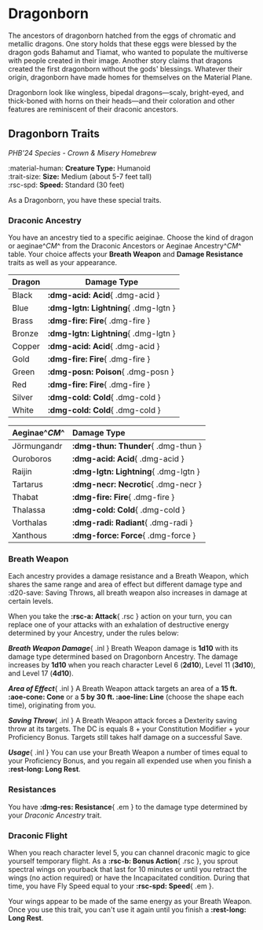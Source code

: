 # Dragonborn

The ancestors of dragonborn hatched from the eggs of chromatic and metallic dragons. One story holds that these eggs were blessed by the dragon gods Bahamut and Tiamat, who wanted to populate the multiverse with people created in their image. Another story claims that dragons created the first dragonborn without the gods' blessings. Whatever their origin, dragonborn have made homes for themselves on the Material Plane.

Dragonborn look like wingless, bipedal dragons—scaly, bright-eyed, and thick-boned with horns on their heads—and their coloration and other features are reminiscent of their draconic ancestors.

## Dragonborn Traits

*PHB'24 Species - Crown & Misery Homebrew*

:material-human: **Creature Type:** Humanoid  
:trait-size: **Size:** Medium (about 5-7 feet tall)  
:rsc-spd: **Speed:** Standard (30 feet)

As a Dragonborn, you have these special traits.

### Draconic Ancestry

You have an ancestry tied to a specific aeiginae. Choose the kind of dragon or aeginae^*CM*^ from the Draconic Ancestors or Aeginae Ancestry^*CM*^ table. Your choice affects your **Breath Weapon** and **Damage Resistance** traits as well as your appearance.

<div class="grid" markdown>

| Dragon | Damage Type |
|--------|-------------|
| Black  | **:dmg-acid: Acid**{ .dmg-acid } |
| Blue   | **:dmg-lgtn: Lightning**{ .dmg-lgtn } |
| Brass  | **:dmg-fire: Fire**{ .dmg-fire } |
| Bronze | **:dmg-lgtn: Lightning**{ .dmg-lgtn } |
| Copper | **:dmg-acid: Acid**{ .dmg-acid } |
| Gold   | **:dmg-fire: Fire**{ .dmg-fire } |
| Green  | **:dmg-posn: Poison**{ .dmg-posn } |
| Red    | **:dmg-fire: Fire**{ .dmg-fire } |
| Silver | **:dmg-cold: Cold**{ .dmg-cold } |
| White  | **:dmg-cold: Cold**{ .dmg-cold } |

| Aeginae^*CM*^ | Damage Type |
|:--|:--|
| Jörmungandr | **:dmg-thun: Thunder**{ .dmg-thun } |
| Ouroboros | **:dmg-acid: Acid**{ .dmg-acid } |
| Raijin | **:dmg-lgtn: Lightning**{ .dmg-lgtn } |
| Tartarus | **:dmg-necr: Necrotic**{ .dmg-necr } |
| Thabat | **:dmg-fire: Fire**{ .dmg-fire } |
| Thalassa | **:dmg-cold: Cold**{ .dmg-cold } |
| Vorthalas | **:dmg-radi: Radiant**{ .dmg-radi } |
| Xanthous | **:dmg-force: Force**{ .dmg-force } |

</div>

### Breath Weapon 

Each ancestry provides a damage resistance and a Breath Weapon, which shares the same range and area of effect but different damage type and :d20-save: Saving Throws, all breath weapon also increases in damage at certain levels.

When you take the **:rsc-a: Attack**{ .rsc } action on your turn, you can replace one of your attacks with an exhalation of destructive energy determined by your Ancestry, under the rules below:

***Breath Weapon Damage***{ .inl } Breath Weapon damage is **1d10** with its damage type determined based on Dragonborn Ancestry. The damage increases by **1d10** when you reach character Level 6 (**2d10**), Level 11 (**3d10**), and Level 17 (**4d10**). 

***Area of Effect***{ .inl } A Breath Weapon attack targets an area of a **15 ft. :aoe-cone: Cone** or a **5 by 30 ft. :aoe-line: Line** (choose the shape each time), originating from you. 

***Saving Throw***{ .inl } A Breath Weapon attack forces a Dexterity saving throw at its targets. The DC is equals 8 + your Constitution Modifier + your Proficiency Bonus. Targets still takes half damage on a successful Save.

***Usage***{ .inl } You can use your Breath Weapon a number of times equal to your Proficiency Bonus, and you regain all expended use when you finish a **:rest-long: Long Rest**.

### Resistances

You have **:dmg-res: Resistance**{ .em } to the damage type determined by your *Draconic Ancestry* trait.

### Draconic Flight

When you reach character level 5, you can channel draconic magic to gice yourself temporary flight. As a **:rsc-b: Bonus Action**{ .rsc }, you sprout spectral wings on yourback that last for 10 minutes or until you retract the wings (no action required) or have the Incapacitated condition. During that time, you have Fly Speed equal to your **:rsc-spd: Speed**{ .em }.

Your wings appear to be made of the same energy as your Breath Weapon. Once you use this trait, you can't use it again until you finish a **:rest-long: Long Rest**.


<!--

## Lore

--8<-- "docs/character-creation/origin/species/index.md:species-warning"

Dragonborn are a proud species, valuing clan loyalty and personal prowess above all else. Their origins trace back to the ancient Aeginae progenitor, whose name has been lost to history. Aeginae sculpted the Dragonborn from its own scales, creating them as a race of executors bound to serve their creator. This bond led to a long history of fear and ostracisation from other races.

Now, with the Aeginae all but extinct, the Dragonborn remain resolute in their desire for independence. Determined to maintain self-sufficiency, they refuse to owe allegiance to anyone—not even the gods, and certainly not the Spires.

Most Dragonborn are found either aboard the Karakorum Arks or in Soterrano, where they live between 80 to 100 years. Their physical traits make them uniquely suited to harsh environments, where other species might perish. While they are often perceived as intimidating or gruff by unfamiliar races, a Dragonborn's greatest gift to an ally is their unwavering loyalty. Their sense of humour is equally dry, no matter where they are from.

--> 